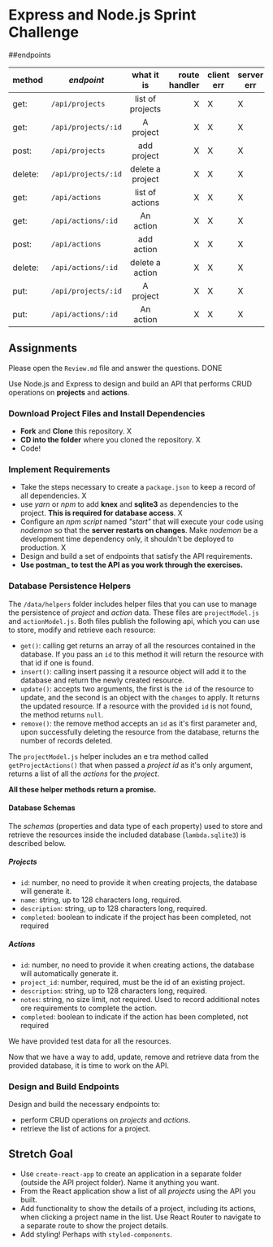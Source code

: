 # Express and Node.js Sprint Challenge

##endpoints

method      | *endpoint*               | what it is         |route handler  |client err |server err|
----        | ----                     | :----:             | ----:| ----      | ----|
|get:       | `/api/projects `            |   list of projects    |   X   |      X     |  X   |
|get:       | `/api/projects/:id`         |  A project            |   X   |      X     |  X   |
|post:      | `/api/projects`             | add project           |   X   |      X     |  X   |
|delete:    | `/api/projects/:id`         | delete a project      |   X   |      X     |  X   |
|get:       | `/api/actions`              |  list of actions      |   X   |      X     |  X   |
|get:       | `/api/actions/:id`          | An action             |   X   |      X     |  X   |
|post:      | `/api/actions`              | add action            |   X   |      X     |  X   |
|delete:    | `/api/actions/:id`          | delete a action       |   X   |      X     |  X   |
|put:       | `/api/projects/:id`         |  A project            |   X   |      X     |  X   |
|put:       | `/api/actions/:id`          | An action             |   X   |      X     |  X   |





## Assignments

Please open the `Review.md` file and answer the questions. DONE

Use Node.js and Express to design and build an API that performs CRUD operations on **projects** and **actions**.

### Download Project Files and Install Dependencies

* **Fork** and **Clone** this repository. X
* **CD into the folder** where you cloned the repository. X
* Code!

### Implement Requirements

* Take the steps necessary to create a `package.json` to keep a record of all dependencies. X
* use _yarn_ or _npm_ to add **knex** and **sqlite3** as dependencies to the project. **This is required for database access**. X
* Configure an _npm script_ named _"start"_ that will execute your code using _nodemon_ so that the **server restarts on changes**. Make _nodemon_ be a development time dependency only, it shouldn't be deployed to production. X
* Design and build a set of endpoints that satisfy the API requirements.
* **Use  postman_ to test the API as you work through the exercises.**

### Database Persistence Helpers

The `/data/helpers` folder includes helper files that you can use to manage the persistence of _project_ and _action_ data. These files are `projectModel.js` and `actionModel.js`. Both files publish the following api, which you can use to store, modify and retrieve each resource:

* `get()`: calling get returns an array of all the resources contained in the database. If you pass an `id` to this method it will return the resource with that id if one is found.
* `insert()`: calling insert passing it a resource object will add it to the database and return the newly created resource.
* `update()`: accepts two arguments, the first is the `id` of the resource to update, and the second is an object with the `changes` to apply. It returns the updated resource. If a resource with the provided `id` is not found, the method returns `null`.
* `remove()`: the remove method accepts an `id` as it's first parameter and, upon successfully deleting the resource from the database, returns the number of records deleted.

The `projectModel.js` helper includes an e tra method called `getProjectActions()` that when passed a _project id_ as it's only argument, returns a list of all the _actions_ for the _project_.

**All these helper methods return a promise.**

#### Database Schemas

The _schemas_ (properties and data type of each property) used to store and retrieve the resources inside the included database (`lambda.sqlite3`) is described below.

##### Projects

* `id`: number, no need to provide it when creating projects, the database will generate it.
* `name`: string, up to 128 characters long, required.
* `description`: string, up to 128 characters long, required.
* `completed`: boolean to indicate if the project has been completed, not required

##### Actions

* `id`: number, no need to provide it when creating actions, the database will automatically generate it.
* `project_id`: number, required, must be the id of an existing project.
* `description`: string, up to 128 characters long, required.
* `notes`: string, no size limit, not required. Used to record additional notes ore requirements to complete the action.
* `completed`: boolean to indicate if the action has been completed, not required

We have provided test data for all the resources.

Now that we have a way to add, update, remove and retrieve data from the provided database, it is time to work on the API.

### Design and Build Endpoints

Design and build the necessary endpoints to:

* perform CRUD operations on _projects_ and _actions_.
* retrieve the list of actions for a project.

## Stretch Goal

* Use `create-react-app` to create an application in a separate folder (outside the API project folder). Name it anything you want.
* From the React application show a list of all _projects_ using the API you built.
* Add functionality to show the details of a project, including its actions, when clicking a project name in the list. Use React Router to navigate to a separate route to show the project details.
* Add styling! Perhaps with `styled-components`.
